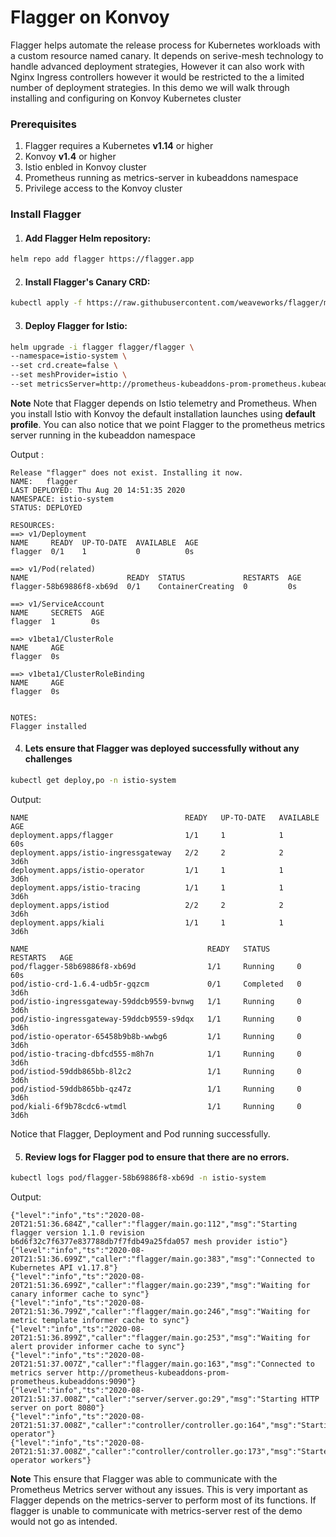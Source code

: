 # Flagger on Konvoy
Flagger helps automate the release process for Kubernetes workloads with a custom resource named canary. It depends on serive-mesh technology to handle advanced deployment strategies, However it can also work with Nginx Ingress controllers however it would be restricted to the a limited number of deployment strategies. In this demo we will walk through installing and configuring on Konvoy Kubernetes cluster   


### Prerequisites

1. Flagger requires a Kubernetes **v1.14** or higher 
2. Konvoy **v1.4** or higher 
3. Istio enbled in Konvoy cluster 
4. Prometheus running as metrics-server in kubeaddons namespace 
5. Privilege access to the Konvoy cluster 



### Install Flagger  

1. #### Add Flagger Helm repository:
```bash
helm repo add flagger https://flagger.app
```

2. #### Install Flagger's Canary CRD:
```bash
kubectl apply -f https://raw.githubusercontent.com/weaveworks/flagger/master/artifacts/flagger/crd.yaml
```

3. #### Deploy Flagger for Istio: 

```bash
helm upgrade -i flagger flagger/flagger \
--namespace=istio-system \
--set crd.create=false \
--set meshProvider=istio \
--set metricsServer=http://prometheus-kubeaddons-prom-prometheus.kubeaddons:9090
```
**Note**  Note that Flagger depends on Istio telemetry and Prometheus. When you install Istio with Konvoy the default installation launches using **default profile**. You can also notice that we point Flagger to the prometheus metrics server running in the kubeaddon namespace


Output :
```
Release "flagger" does not exist. Installing it now.
NAME:   flagger
LAST DEPLOYED: Thu Aug 20 14:51:35 2020
NAMESPACE: istio-system
STATUS: DEPLOYED

RESOURCES:
==> v1/Deployment
NAME     READY  UP-TO-DATE  AVAILABLE  AGE
flagger  0/1    1           0          0s

==> v1/Pod(related)
NAME                      READY  STATUS             RESTARTS  AGE
flagger-58b69886f8-xb69d  0/1    ContainerCreating  0         0s

==> v1/ServiceAccount
NAME     SECRETS  AGE
flagger  1        0s

==> v1beta1/ClusterRole
NAME     AGE
flagger  0s

==> v1beta1/ClusterRoleBinding
NAME     AGE
flagger  0s


NOTES:
Flagger installed
```
4. #### Lets ensure that Flagger was deployed successfully without any challenges 
```bash
kubectl get deploy,po -n istio-system
```
Output:
```
NAME                                   READY   UP-TO-DATE   AVAILABLE   AGE
deployment.apps/flagger                1/1     1            1           60s
deployment.apps/istio-ingressgateway   2/2     2            2           3d6h
deployment.apps/istio-operator         1/1     1            1           3d6h
deployment.apps/istio-tracing          1/1     1            1           3d6h
deployment.apps/istiod                 2/2     2            2           3d6h
deployment.apps/kiali                  1/1     1            1           3d6h

NAME                                        READY   STATUS      RESTARTS   AGE
pod/flagger-58b69886f8-xb69d                1/1     Running     0          60s
pod/istio-crd-1.6.4-udb5r-gqzcm             0/1     Completed   0          3d6h
pod/istio-ingressgateway-59ddcb9559-bvnwg   1/1     Running     0          3d6h
pod/istio-ingressgateway-59ddcb9559-s9dqx   1/1     Running     0          3d6h
pod/istio-operator-65458b9b8b-wwbg6         1/1     Running     0          3d6h
pod/istio-tracing-dbfcd555-m8h7n            1/1     Running     0          3d6h
pod/istiod-59ddb865bb-8l2c2                 1/1     Running     0          3d6h
pod/istiod-59ddb865bb-qz47z                 1/1     Running     0          3d6h
pod/kiali-6f9b78cdc6-wtmdl                  1/1     Running     0          3d6h
```
Notice that Flagger, Deployment and Pod running successfully. 

5. #### Review logs for Flagger pod to ensure that there are no errors. 
```bash
kubectl logs pod/flagger-58b69886f8-xb69d -n istio-system
```
Output:
```
{"level":"info","ts":"2020-08-20T21:51:36.684Z","caller":"flagger/main.go:112","msg":"Starting flagger version 1.1.0 revision b6d6f32c7f6377e837788db7f7fdb49a25fda057 mesh provider istio"}
{"level":"info","ts":"2020-08-20T21:51:36.699Z","caller":"flagger/main.go:383","msg":"Connected to Kubernetes API v1.17.8"}
{"level":"info","ts":"2020-08-20T21:51:36.699Z","caller":"flagger/main.go:239","msg":"Waiting for canary informer cache to sync"}
{"level":"info","ts":"2020-08-20T21:51:36.799Z","caller":"flagger/main.go:246","msg":"Waiting for metric template informer cache to sync"}
{"level":"info","ts":"2020-08-20T21:51:36.899Z","caller":"flagger/main.go:253","msg":"Waiting for alert provider informer cache to sync"}
{"level":"info","ts":"2020-08-20T21:51:37.007Z","caller":"flagger/main.go:163","msg":"Connected to metrics server http://prometheus-kubeaddons-prom-prometheus.kubeaddons:9090"}
{"level":"info","ts":"2020-08-20T21:51:37.008Z","caller":"server/server.go:29","msg":"Starting HTTP server on port 8080"}
{"level":"info","ts":"2020-08-20T21:51:37.008Z","caller":"controller/controller.go:164","msg":"Starting operator"}
{"level":"info","ts":"2020-08-20T21:51:37.008Z","caller":"controller/controller.go:173","msg":"Started operator workers"}
```
**Note** This ensure that Flagger was able to communicate with the Prometheus Metrics server without any issues. This is very important as Flagger depends on the metrics-server to perform most of its functions. If flagger is unable to communicate with metrics-server rest of the demo would not go as intended.
